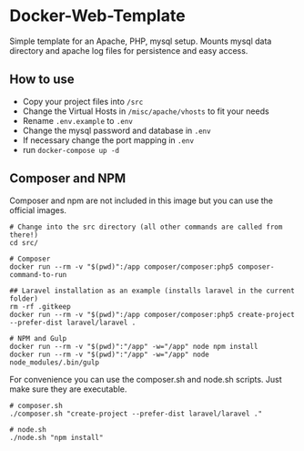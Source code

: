 # Docker-Web-Template

Simple template for an Apache, PHP, mysql setup. Mounts mysql data directory and apache log files for persistence and easy access.

## How to use

- Copy your project files into ```/src```
- Change the Virtual Hosts in ```/misc/apache/vhosts``` to fit your needs
- Rename ```.env.example``` to ```.env```
- Change the mysql password and database in ```.env```
- If necessary change the port mapping in ```.env```
- run ```docker-compose up -d```

## Composer and NPM

Composer and npm are not included in this image but you can use the official images.

```
# Change into the src directory (all other commands are called from there!)
cd src/

# Composer
docker run --rm -v "$(pwd)":/app composer/composer:php5 composer-command-to-run

## Laravel installation as an example (installs laravel in the current folder)
rm -rf .gitkeep
docker run --rm -v "$(pwd)":/app composer/composer:php5 create-project --prefer-dist laravel/laravel .

# NPM and Gulp
docker run --rm -v "$(pwd)":"/app" -w="/app" node npm install
docker run --rm -v "$(pwd)":"/app" -w="/app" node node_modules/.bin/gulp
```

For convenience you can use the composer.sh and node.sh scripts. Just make sure they are executable.

```
# composer.sh
./composer.sh "create-project --prefer-dist laravel/laravel ."

# node.sh
./node.sh "npm install"
```
